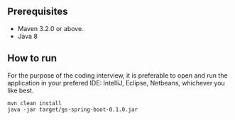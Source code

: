 

## Prerequisites

- Maven 3.2.0 or above.
- Java 8

## How to run

For the purpose of the coding interview, it is preferable to open and run the application in your prefered IDE:
IntelliJ, Eclipse, Netbeans, whichever you like best.

```
mvn clean install
java -jar target/gs-spring-boot-0.1.0.jar
```

